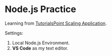 # Node.js Practice
Learning from [TutorialsPoint Scaling Application](https://www.tutorialspoint.com/nodejs/nodejs_scaling_application.htm).

Settings:
1. Local Node.js Environment.
1. __VS Code__ as my text editor.
